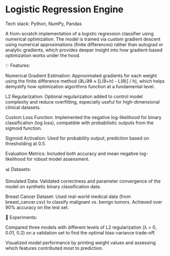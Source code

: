 # Logistic Regression Engine

Tech stack: Python, NumPy, Pandas

A from-scratch implementation of a logistic regression classifier using numerical optimization. The model is trained via custom gradient descent using numerical approximations (finite differences) rather than autograd or analytic gradients, which provides deeper insight into how gradient-based optimization works under the hood.

✨ Features:

Numerical Gradient Estimation: Approximated gradients for each weight using the finite difference method (∂L/∂θ ≈ [L(θ+h) - L(θ)] / h), which helps demystify how optimization algorithms function at a fundamental level.

L2 Regularization: Optional regularization added to control model complexity and reduce overfitting, especially useful for high-dimensional clinical datasets.

Custom Loss Function: Implemented the negative log-likelihood for binary classification (log loss), compatible with probabilistic outputs from the sigmoid function.

Sigmoid Activation: Used for probability output; prediction based on thresholding at 0.5.

Evaluation Metrics: Included both accuracy and mean negative log-likelihood for robust model assessment.

📊 Datasets:

Simulated Data: Validated correctness and parameter convergence of the model on synthetic binary classification data.

Breast Cancer Dataset: Used real-world medical data (from breast_cancer.csv) to classify malignant vs. benign tumors. Achieved over 90% accuracy on the test set.

🧪 Experiments:

Compared three models with different levels of L2 regularization (λ = 0, 0.01, 0.2) on a validation set to find the optimal bias-variance trade-off.

Visualized model performance by printing weight values and assessing which features contributed most to prediction.
